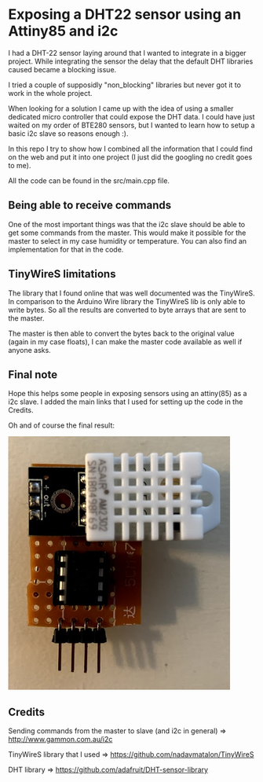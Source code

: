 # Exposing a DHT22 sensor using an Attiny85 and i2c

I had a DHT-22 sensor laying around that I wanted to integrate in a bigger project.
While integrating the sensor the delay that the default DHT libraries caused became a blocking issue.

I tried a couple of supposidly "non_blocking" libraries but never got it to work in the whole project.

When looking for a solution I came up with the idea of using a smaller dedicated micro controller that could expose the DHT data.
I could have just waited on my order of BTE280 sensors, but I wanted to learn how to setup a basic i2c slave so reasons enough :).

In this repo I try to show how I combined all the information that I could find on the web and put it into one project (I just did the googling no credit goes to me).

All the code can be found in the src/main.cpp file.

## Being able to receive commands

One of the most important things was that the i2c slave should be able to get some commands from the master. This would make it possible for the master to select in my case humidity or temperature. You can also find an implementation for that in the code.

## TinyWireS limitations

The library that I found online that was well documented was the TinyWireS.
In comparison to the Arduino Wire library the TinyWireS lib is only able to write bytes. So all the results are converted to byte arrays that are sent to the master.

The master is then able to convert the bytes back to the original value (again in my case floats), I can make the master code available as well if anyone asks.

## Final note

Hope this helps some people in exposing sensors using an attiny(85) as a i2c slave. I added the main links that I used for setting up the code in the Credits.

Oh and of course the final result:

![alt text](/images/endresult.png "Title")


## Credits

Sending commands from the master to slave (and i2c in general) => http://www.gammon.com.au/i2c

TinyWireS library that I used => https://github.com/nadavmatalon/TinyWireS

DHT library => https://github.com/adafruit/DHT-sensor-library